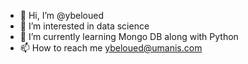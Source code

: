 - 👋 Hi, I’m @ybeloued
- 👀 I’m interested in data science
- 🌱 I’m currently learning Mongo DB along with Python
- 📫 How to reach me ybeloued@umanis.com

